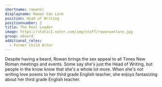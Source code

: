 ```yaml
---
shortname: rowanvl
displayname: Rowan Van Lare
position: Head of Writing
positionnumber: 2
title: The Real Leader
image: https://static1.nutnr.com/img/staff/rowanvanlare.jpg
group: eboard
additional_roles:
  - Former Child Actor
---
```


Despite having a beard, Rowan brings the sex appeal 
to all Times New Roman meetings and events. Some 
say she's just the Head of Writing, 
but people in the know know that she's 
a whole lot more. When she's not 
writing love poems to her third grade English teacher, 
she enjoys fantasizing about her third grade English teacher.

